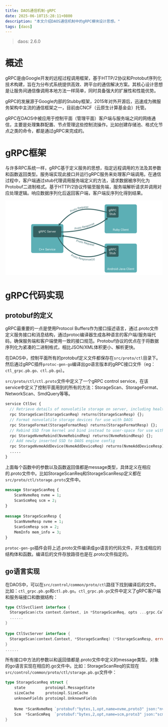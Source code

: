 ```yaml
---
title: DAOS通信机制-gRPC
date: 2025-06-18T15:28:11+0800
description: "本文介绍DAOS通信机制中的gRPC模块设计思想。"
tags: [daos]
---
```


> daos:           2.6.0

# 概述
gRPC是由Google开发的远程过程调用框架，基于HTTP/2协议和Protobuf序列化技术构建，旨在为分布式系统提供高效、跨平台的通信解决方案。其核心设计思想是让服务间通信像调用本地方法一样简单，同时具备强大的扩展性和性能优势。

gRPC的发展源于Google内部的Stubby框架，2015年对外开源后，迅速成为微服务架构中主流的通信框架之一，目前由CNCF（云原生计算基金会）托管。

gRPC在DAOS中被应用于控制平面（管理平面）客户端与服务端之间的网络通信，主要是处理集群配置、节点管理这些控制流操作。比如创建存储池、格式化节点之类的命令，都是通过gRPC来完成的。

# gRPC框架
与许多RPC系统一样，gRPC基于定义服务的思想，指定远程调用的方法及其参数和函数返回类型。服务端实现此接口并运行gRPC服务来处理客户端调用。在通信过程中，客户端通过stub代理调用服务端定义的方法，请求数据被序列化为Protobuf二进制格式。基于HTTP/2协议传输至服务端，服务端解析请求并调用对应处理逻辑。响应数据序列化后返回客户端，客户端反序列化得到结果。

![gRPC框架](https://raw.githubusercontent.com/henglgh/articles/main/static/images/gRPC.png)


# gRPC代码实现
## protobuf的定义
gRPC最重要的一点是使用Protocol Buffers作为接口描述语言，通过.proto文件定义服务接口和消息结构，通过protoc编译器生成各种语言的客户端/服务端代码，确保服务端和客户端使用一致的接口规范。Protobuf协议的优点在于将数据序列化为紧凑的二进制格式，相比JSON/XML体积更小、解析更快。

在DAOS中，控制平面所有的protobuf定义文件都保存在`src/proto/ctl`目录下。然后通过gRPC插件`protoc-gen-go`编译出go语言版本的gRPC接口文件（eg：`ctl_grpc.pb.go、ctl.pb.go`）。

`src/proto/ctl/ctl.proto`文件中定义了一个gRPC control service，在该service中定义了控制平面用到的所有的方法：StorageScan、StorageFormat、NetworkScan、SmdQuery等等。
```proto
service CtlSvc {
  // Retrieve details of nonvolatile storage on server, including health info
  rpc StorageScan(StorageScanReq) returns(StorageScanResp) {};
  // Format nonvolatile storage devices for use with DAOS
  rpc StorageFormat(StorageFormatReq) returns(StorageFormatResp) {};
  // Rebind SSD from kernel and bind instead to user-space for use with DAOS
  rpc StorageNvmeRebind(NvmeRebindReq) returns(NvmeRebindResp) {};
  // Add newly inserted SSD to DAOS engine config
  rpc StorageNvmeAddDevice(NvmeAddDeviceReq) returns(NvmeAddDeviceResp) {};
  .....
}
```

上面每个函数中的参数以及函数返回值都是message类型，具体定义在相应的.proto文件中。比如StorageScanReq和StorageScanResp定义都在`src/proto/ctl/storage.proto`文件中。
```proto
message StorageScanReq {
	ScanNvmeReq nvme = 1;
	ScanScmReq scm = 2;
}

message StorageScanResp {
	ScanNvmeResp nvme = 1;
	ScanScmResp scm = 2;
	MemInfo mem_info = 3;
}
```

`protoc-gen-go`插件会将上述.proto文件编译成go语言的代码文件，并生成相应的结构体和函数。编译后的文件存放路径也是在.proto文件指定的。

## go语言实现
在DAOS中，可以在`src/control/common/proto/ctl`路径下找到编译后的文件。比如：`ctl_grpc.pb.go`和`ctl.pb.go`。`ctl_grpc.pb.go`文件中定义了gRPC客户端和服务端接口和数据结构：
```go
type CtlSvcClient interface {
  StorageScan(ctx context.Context, in *StorageScanReq, opts ...grpc.CallOption) (*StorageScanResp, error)
  ......
}

type CtlSvcServer interface {
  StorageScan(context.Context, *StorageScanReq) (*StorageScanResp, error)
}
......
```
所有接口中方法的参数以和返回值都是.proto文件中定义的message类型。对象的go语言实现在相应的.go文件中。比如：StorageScanReq的实现在`src/control/common/proto/ctl/storage.pb.go`文件中：
```go
type StorageScanReq struct {
	state         protoimpl.MessageState
	sizeCache     protoimpl.SizeCache
	unknownFields protoimpl.UnknownFields

	Nvme *ScanNvmeReq `protobuf:"bytes,1,opt,name=nvme,proto3" json:"nvme,omitempty"`
	Scm  *ScanScmReq  `protobuf:"bytes,2,opt,name=scm,proto3" json:"scm,omitempty"`
}
```
